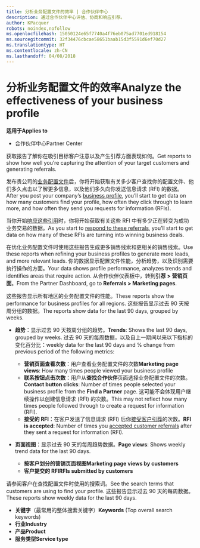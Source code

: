 ```yaml
---
title: 分析业务配置文件的效率 | 合作伙伴中心
description: 通过合作伙伴中心评估、协商和响应引荐。
author: KPacquer
robots: noindex,nofollow
ms.openlocfilehash: 15050124e65f7740a4f76eb075ad7701ed918154
ms.sourcegitcommit: 32f34476cbcae58651baab15d3f5591d6ef70d27
ms.translationtype: HT
ms.contentlocale: zh-CN
ms.lasthandoff: 04/08/2018
---
```

# <a name="analyze-the-effectiveness-of-your-business-profile"></a><span data-ttu-id="6f905-103">分析业务配置文件的效率</span><span class="sxs-lookup"><span data-stu-id="6f905-103">Analyze the effectiveness of your business profile</span></span>
<!-- 
https://go.microsoft.com/fwlink/?linkid=849120
-->

**<span data-ttu-id="6f905-104">适用于</span><span class="sxs-lookup"><span data-stu-id="6f905-104">Applies to</span></span>**

-  <span data-ttu-id="6f905-105">合作伙伴中心</span><span class="sxs-lookup"><span data-stu-id="6f905-105">Partner Center</span></span>

<span data-ttu-id="6f905-106">获取报告了解你在吸引目标客户注意以及产生引荐方面表现如何。</span><span class="sxs-lookup"><span data-stu-id="6f905-106">Get reports to show how well you’re capturing the attention of your target customers and generating referrals.</span></span>

<span data-ttu-id="6f905-107">发布贵公司的[业务配置文件](create-a-marketing-profile.md)后，你将开始获取有关多少客户查找你的配置文件、他们多久点击以了解更多信息，以及他们多久向你发送信息请求 (RFI) 的数据。</span><span class="sxs-lookup"><span data-stu-id="6f905-107">After you post your company’s [business profile](create-a-marketing-profile.md), you’ll start to get data on how many customers find your profile, how often they click through to learn more, and how often they send you requests for information (RFIs).</span></span> 

<span data-ttu-id="6f905-108">当你开始[响应这些引用](responding-to-referrals.md)时，你将开始获取有关这些 RFI 中有多少正在转变为成功业务交易的数据。</span><span class="sxs-lookup"><span data-stu-id="6f905-108">As you start to [respond to these referrals](responding-to-referrals.md), you’ll start to get data on how many of these RFIs are turning into winning business deals.</span></span>

<span data-ttu-id="6f905-109">在优化业务配置文件时使用这些报告生成更多销售线索和更相关的销售线索。</span><span class="sxs-lookup"><span data-stu-id="6f905-109">Use these reports when refining your business profiles to generate more leads, and more relevant leads.</span></span> <span data-ttu-id="6f905-110">你的数据显示配置文件性能，分析趋势，以及识别需要执行操作的方面。</span><span class="sxs-lookup"><span data-stu-id="6f905-110">Your data shows profile performance, analyzes trends and identifies areas that require action.</span></span> <span data-ttu-id="6f905-111">从合作伙伴仪表板中，转到**引荐 > 营销页面**。</span><span class="sxs-lookup"><span data-stu-id="6f905-111">From the Partner Dashboard, go to **Referrals > Marketing pages**.</span></span>

<span data-ttu-id="6f905-112">这些报告显示所有地区的业务配置文件的性能。</span><span class="sxs-lookup"><span data-stu-id="6f905-112">These reports show the performance for business profiles for all regions.</span></span> <span data-ttu-id="6f905-113">这些报告显示过去 90 天按周分组的数据。</span><span class="sxs-lookup"><span data-stu-id="6f905-113">The reports show data for the last 90 days, grouped by weeks.</span></span>

*  <span data-ttu-id="6f905-114">**趋势**：显示过去 90 天按周分组的趋势。</span><span class="sxs-lookup"><span data-stu-id="6f905-114">**Trends**: Shows the last 90 days, grouped by weeks.</span></span> <span data-ttu-id="6f905-115">过去 90 天的每周数据，以及自上一期间以来以下指标的变化百分比：</span><span class="sxs-lookup"><span data-stu-id="6f905-115">weekly data for the last 90 days and % change from previous period of the following metrics:</span></span>

   * <span data-ttu-id="6f905-116">**营销页面查看次数**：用户查看业务配置文件的次数</span><span class="sxs-lookup"><span data-stu-id="6f905-116">**Marketing page views**: How many times people viewed your business profile</span></span>
   * <span data-ttu-id="6f905-117">**联系按钮点击次数**：用户从**查找合作伙伴**页面选择业务配置文件的次数。</span><span class="sxs-lookup"><span data-stu-id="6f905-117">**Contact button clicks**: Number of times people selected your business profile from the **Find a Partner** page.</span></span> <span data-ttu-id="6f905-118">这可能不会体现用户继续操作以创建信息请求 (RFI) 的次数。</span><span class="sxs-lookup"><span data-stu-id="6f905-118">This may not reflect how many times people followed through to create a request for information (RFI).</span></span>
   * <span data-ttu-id="6f905-119">**接受的 RFI**：在客户发送了信息请求 (RFI) 后你[接受客户引荐](responding-to-referrals.md)的次数。</span><span class="sxs-lookup"><span data-stu-id="6f905-119">**RFI is accepted**: Number of times you [accepted customer referrals](responding-to-referrals.md) after they sent a request for information (RFI).</span></span>


*  <span data-ttu-id="6f905-120">**页面视图**：显示过去 90 天的每周趋势数据。</span><span class="sxs-lookup"><span data-stu-id="6f905-120">**Page views**: Shows weekly trend data for the last 90 days.</span></span>
   *  **<span data-ttu-id="6f905-121">按客户划分的营销页面视图</span><span class="sxs-lookup"><span data-stu-id="6f905-121">Marketing page views by customers</span></span>**
   *  **<span data-ttu-id="6f905-122">客户提交的 RFI</span><span class="sxs-lookup"><span data-stu-id="6f905-122">RFIs submitted by customers</span></span>**

<span data-ttu-id="6f905-123">请参阅客户在查找配置文件时使用的搜索词。</span><span class="sxs-lookup"><span data-stu-id="6f905-123">See the search terms that customers are using to find your profile.</span></span> <span data-ttu-id="6f905-124">这些报告显示过去 90 天的每周数据。</span><span class="sxs-lookup"><span data-stu-id="6f905-124">These reports show weekly data for the last 90 days.</span></span>

*  <span data-ttu-id="6f905-125">**关键字**（最常用的整体搜索关键字）</span><span class="sxs-lookup"><span data-stu-id="6f905-125">**Keywords** (Top overall search keywords)</span></span> 
*  **<span data-ttu-id="6f905-126">行业</span><span class="sxs-lookup"><span data-stu-id="6f905-126">Industry</span></span>**
*  **<span data-ttu-id="6f905-127">产品</span><span class="sxs-lookup"><span data-stu-id="6f905-127">Product</span></span>**
*  **<span data-ttu-id="6f905-128">服务类型</span><span class="sxs-lookup"><span data-stu-id="6f905-128">Service type</span></span>**

